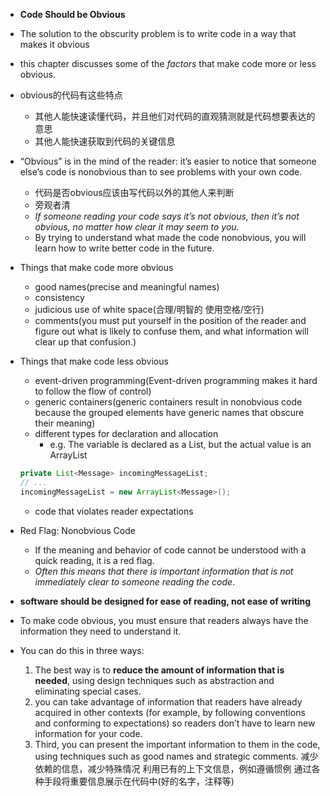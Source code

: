 + **Code Should be Obvious**

+ The solution to the obscurity problem is to write code in a way that makes it obvious
+ this chapter discusses some of the *factors* that make code more or less obvious.

+ obvious的代码有这些特点
    + 其他人能快速读懂代码，并且他们对代码的直观猜测就是代码想要表达的意思
    + 其他人能快速获取到代码的关键信息

+ “Obvious” is in the mind of the reader: it’s easier to notice that someone else’s code is nonobvious than to see problems with your own code.
    + 代码是否obvious应该由写代码以外的其他人来判断
    + 旁观者清
    + *If someone reading your code says it’s not obvious, then it’s not obvious, no matter how clear it may seem to you.*
    + By trying to understand what made the code nonobvious, you will learn how to write better code in the future.

+ Things that make code more obvious
    + good names(precise and meaningful names)
    + consistency
    + judicious use of white space(合理/明智的 使用空格/空行)
    + comments(you must put yourself in the position of the reader and figure out what is likely to confuse them, and what information will clear up that confusion.)

+ Things that make code less obvious
    + event-driven programming(Event-driven programming makes it hard to follow the flow of control)
    + generic containers(generic containers result in nonobvious code because the grouped elements have generic names that obscure their meaning)
    + different types for declaration and allocation
        + e.g. The variable is declared as a List, but the actual value is an ArrayList
    ```java
    private List<Message> incomingMessageList;
    // ...
    incomingMessageList = new ArrayList<Message>();
    ```
    + code that violates reader expectations


+ Red Flag: Nonobvious Code
    + If the meaning and behavior of code cannot be understood with a quick reading, it is a red flag.
    + *Often this means that there is important information that is not immediately clear to someone reading the code*.

+ **software should be designed for ease of reading, not ease of writing**

+ To make code obvious, you must ensure that readers always have the information they need to understand it.
+ You can do this in three ways:
    1. The best way is to **reduce the amount of information that is needed**, using design techniques such as abstraction and eliminating special cases.
    2. you can take advantage of information that readers have already acquired in other contexts (for example, by following conventions and conforming to expectations) so readers don’t have to learn new information for your code.
    3. Third, you can present the important information to them in the code, using techniques such as good names and strategic comments.
    减少依赖的信息，减少特殊情况
    利用已有的上下文信息，例如遵循惯例
    通过各种手段将重要信息展示在代码中(好的名字，注释等)


